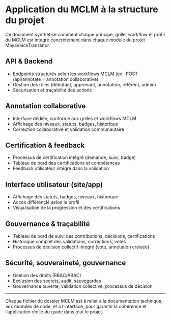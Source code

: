 # Application du MCLM à la structure du projet

Ce document synthétise comment chaque principe, grille, workflow et profil du MCLM est intégré concrètement dans chaque module du projet MayaVoiceTranslator.

## API & Backend
- Endpoints structurés selon les workflows MCLM (ex : POST /api/annotate = annotation collaborative)
- Gestion des rôles (débutant, apprenant, annotateur, référent, admin)
- Sécurisation et traçabilité des actions

## Annotation collaborative
- Interface dédiée, conforme aux grilles et workflows MCLM
- Affichage des niveaux, statuts, badges, historique
- Correction collaborative et validation communautaire

## Certification & feedback
- Processus de certification intégré (demande, suivi, badge)
- Tableau de bord des certifications et compétences
- Feedback utilisateur intégré dans la validation

## Interface utilisateur (site/app)
- Affichage des statuts, badges, niveaux, historique
- Accès différencié selon le profil
- Visualisation de la progression et des certifications

## Gouvernance & traçabilité
- Tableau de bord de suivi des contributions, décisions, certifications
- Historique complet des validations, corrections, votes
- Processus de décision collectif intégré (vote, annotation croisée)

## Sécurité, souveraineté, gouvernance
- Gestion des droits (RBAC/ABAC)
- Exclusion des secrets, audit, sauvegardes
- Gouvernance ouverte, validation collective, processus de décision

---

Chaque fichier du dossier MCLM est à relier à la documentation technique, aux modules de code, et à l’interface, pour garantir la cohérence et l’application réelle du guide dans tout le projet.
